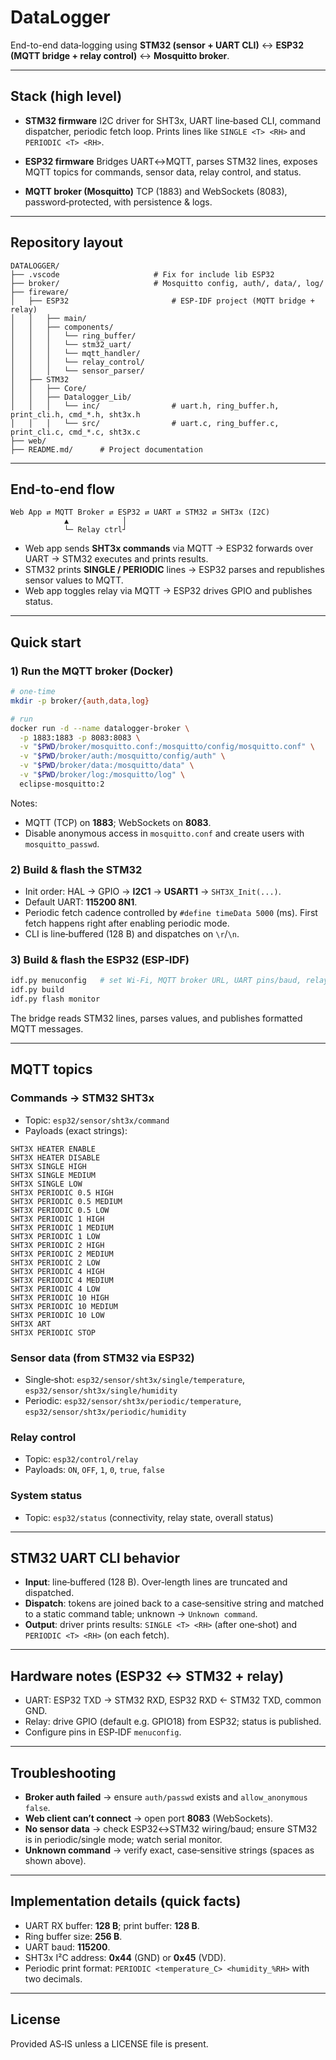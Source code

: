 # DataLogger

End-to-end data‑logging using **STM32 (sensor + UART CLI)** ↔ **ESP32 (MQTT bridge + relay control)** ↔ **Mosquitto broker**.

---

## Stack (high level)

* **STM32 firmware**
  I2C driver for SHT3x, UART line‑based CLI, command dispatcher, periodic fetch loop. Prints lines like `SINGLE <T> <RH>` and `PERIODIC <T> <RH>`.

* **ESP32 firmware**
  Bridges UART↔MQTT, parses STM32 lines, exposes MQTT topics for commands, sensor data, relay control, and status.

* **MQTT broker (Mosquitto)**
  TCP (1883) and WebSockets (8083), password‑protected, with persistence & logs.

---

## Repository layout

```
DATALOGGER/
├── .vscode						# Fix for include lib ESP32
├── broker/						# Mosquitto config, auth/, data/, log/
├── fireware/
│   ├── ESP32						# ESP-IDF project (MQTT bridge + relay)
│   │   ├── main/
│   │   ├── components/
│   │   │   └── ring_buffer/
│   │   │   └── stm32_uart/
│   │   │   └── mqtt_handler/
│   │   │   └── relay_control/
│   │   │   └── sensor_parser/
│   ├── STM32
│   │   ├── Core/
│   │   ├── Datalogger_Lib/
│   │   │   └── inc/				# uart.h, ring_buffer.h, print_cli.h, cmd_*.h, sht3x.h
│   │   │   └── src/				# uart.c, ring_buffer.c, print_cli.c, cmd_*.c, sht3x.c
├── web/
├── README.md/		# Project documentation              
```

---

## End‑to‑end flow

```
Web App ⇄ MQTT Broker ⇄ ESP32 ⇄ UART ⇄ STM32 ⇄ SHT3x (I2C)
            ▲            │
            └─ Relay ctrl┘
```

* Web app sends **SHT3x commands** via MQTT → ESP32 forwards over UART → STM32 executes and prints results.
* STM32 prints **SINGLE / PERIODIC** lines → ESP32 parses and republishes sensor values to MQTT.
* Web app toggles relay via MQTT → ESP32 drives GPIO and publishes status.

---

## Quick start

### 1) Run the MQTT broker (Docker)

```bash
# one-time
mkdir -p broker/{auth,data,log}

# run
docker run -d --name datalogger-broker \
  -p 1883:1883 -p 8083:8083 \
  -v "$PWD/broker/mosquitto.conf:/mosquitto/config/mosquitto.conf" \
  -v "$PWD/broker/auth:/mosquitto/config/auth" \
  -v "$PWD/broker/data:/mosquitto/data" \
  -v "$PWD/broker/log:/mosquitto/log" \
  eclipse-mosquitto:2
```

Notes:

* MQTT (TCP) on **1883**; WebSockets on **8083**.
* Disable anonymous access in `mosquitto.conf` and create users with `mosquitto_passwd`.

### 2) Build & flash the STM32

* Init order: HAL → GPIO → **I2C1** → **USART1** → `SHT3X_Init(...)`.
* Default UART: **115200 8N1**.
* Periodic fetch cadence controlled by `#define timeData 5000` (ms). First fetch happens right after enabling periodic mode.
* CLI is line‑buffered (128 B) and dispatches on `\r`/`\n`.

### 3) Build & flash the ESP32 (ESP‑IDF)

```bash
idf.py menuconfig   # set Wi‑Fi, MQTT broker URL, UART pins/baud, relay GPIO
idf.py build
idf.py flash monitor
```

The bridge reads STM32 lines, parses values, and publishes formatted MQTT messages.

---

## MQTT topics

### Commands → STM32 SHT3x

* Topic: `esp32/sensor/sht3x/command`
* Payloads (exact strings):

```
SHT3X HEATER ENABLE
SHT3X HEATER DISABLE
SHT3X SINGLE HIGH
SHT3X SINGLE MEDIUM
SHT3X SINGLE LOW
SHT3X PERIODIC 0.5 HIGH
SHT3X PERIODIC 0.5 MEDIUM
SHT3X PERIODIC 0.5 LOW
SHT3X PERIODIC 1 HIGH
SHT3X PERIODIC 1 MEDIUM
SHT3X PERIODIC 1 LOW
SHT3X PERIODIC 2 HIGH
SHT3X PERIODIC 2 MEDIUM
SHT3X PERIODIC 2 LOW
SHT3X PERIODIC 4 HIGH
SHT3X PERIODIC 4 MEDIUM
SHT3X PERIODIC 4 LOW
SHT3X PERIODIC 10 HIGH
SHT3X PERIODIC 10 MEDIUM
SHT3X PERIODIC 10 LOW
SHT3X ART
SHT3X PERIODIC STOP
```

### Sensor data (from STM32 via ESP32)

* Single‑shot:
  `esp32/sensor/sht3x/single/temperature`, `esp32/sensor/sht3x/single/humidity`
* Periodic:
  `esp32/sensor/sht3x/periodic/temperature`, `esp32/sensor/sht3x/periodic/humidity`

### Relay control

* Topic: `esp32/control/relay`
* Payloads: `ON`, `OFF`, `1`, `0`, `true`, `false`

### System status

* Topic: `esp32/status` (connectivity, relay state, overall status)

---

## STM32 UART CLI behavior

* **Input**: line‑buffered (128 B). Over‑length lines are truncated and dispatched.
* **Dispatch**: tokens are joined back to a case‑sensitive string and matched to a static command table; unknown → `Unknown command`.
* **Output**: driver prints results:
  `SINGLE <T> <RH>` (after one‑shot) and `PERIODIC <T> <RH>` (on each fetch).

---

## Hardware notes (ESP32 ↔ STM32 + relay)

* UART: ESP32 TXD → STM32 RXD, ESP32 RXD ← STM32 TXD, common GND.
* Relay: drive GPIO (default e.g. GPIO18) from ESP32; status is published.
* Configure pins in ESP‑IDF `menuconfig`.

---

## Troubleshooting

* **Broker auth failed** → ensure `auth/passwd` exists and `allow_anonymous false`.
* **Web client can’t connect** → open port **8083** (WebSockets).
* **No sensor data** → check ESP32↔STM32 wiring/baud; ensure STM32 is in periodic/single mode; watch serial monitor.
* **Unknown command** → verify exact, case‑sensitive strings (spaces as shown above).

---

## Implementation details (quick facts)

* UART RX buffer: **128 B**; print buffer: **128 B**.
* Ring buffer size: **256 B**.
* UART baud: **115200**.
* SHT3x I²C address: **0x44** (GND) or **0x45** (VDD).
* Periodic print format: `PERIODIC <temperature_C> <humidity_%RH>` with two decimals.

---

## License

Provided AS‑IS unless a LICENSE file is present.

